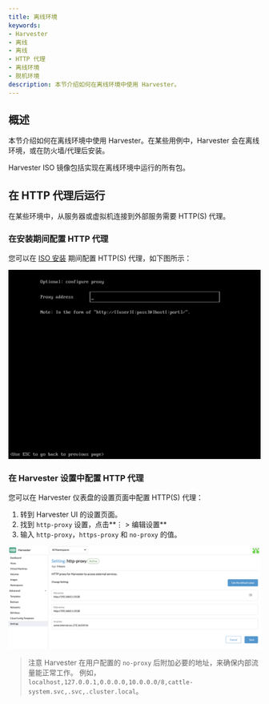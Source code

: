 ```yaml
---
title: 离线环境
keywords:
- Harvester
- 离线
- 离线
- HTTP 代理
- 离线环境
- 脱机环境
description: 本节介绍如何在离线环境中使用 Harvester。
---
```


## 概述

本节介绍如何在离线环境中使用 Harvester。在某些用例中，Harvester 会在离线环境，或在防火墙/代理后安装。

Harvester ISO 镜像包括实现在离线环境中运行的所有包。

## 在 HTTP 代理后运行

在某些环境中，从服务器或虚拟机连接到外部服务需要 HTTP(S) 代理。

### 在安装期间配置 HTTP 代理

您可以在 [ISO 安装](./install/iso-install.md) 期间配置 HTTP(S) 代理，如下图所示：

![iso-proxy](../assets/iso-proxy.png)

### 在 Harvester 设置中配置 HTTP 代理

您可以在 Harvester 仪表盘的设置页面中配置 HTTP(S) 代理：

1. 转到 Harvester UI 的设置页面。
1. 找到 `http-proxy` 设置，点击**⋮ > 编辑设置**
1. 输入 `http-proxy`，`https-proxy` 和 `no-proxy` 的值。

![proxy-setting](../assets/proxy-setting.png)

> 注意
> Harvester 在用户配置的 `no-proxy` 后附加必要的地址，来确保内部流量能正常工作。
> 例如，`localhost,127.0.0.1,0.0.0.0,10.0.0.0/8,cattle-system.svc,.svc,.cluster.local`。
